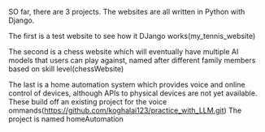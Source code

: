 SO far, there are 3 projects. The websites are all written in Python with Django.

The first is a test website to see how it DJango works(my_tennis_website)

The second is a chess website which will eventually have multiple AI models that users can play against, named after different family members based on skill level(chessWebsite)

The last is a home automation system which provides voice and online control of devices, although APIs to physical devices are not yet available. These build off an existing project for the voice ommands(https://github.com/koghalai123/practice_with_LLM.git)
The project is named homeAutomation
